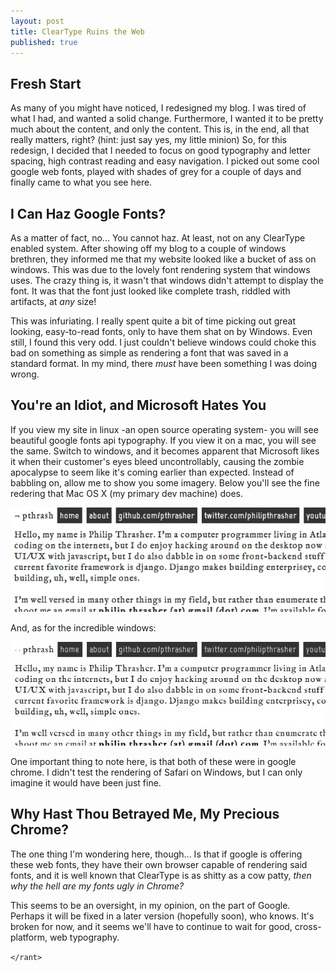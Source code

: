 ```yaml
---
layout: post
title: ClearType Ruins the Web
published: true
---
```



Fresh Start
-----------

As many of you might have noticed, I redesigned my blog. I was tired of what
I had, and wanted a solid change. Furthermore, I wanted it to be pretty much
about the content, and only the content. This is, in the end, all that really
matters, right? (hint: just say yes, my little minion) So, for this redesign,
I decided that I needed to focus on good typography and letter spacing, high
contrast reading and easy navigation. I picked out some cool google web fonts,
played with shades of grey for a couple of days and finally came to what you
see here. 
  
I Can Haz Google Fonts?
-----------------------

As a matter of fact, no... You cannot haz. At least, not on any ClearType
enabled system. After showing off my blog to a couple of windows brethren, they
informed me that my website looked like a bucket of ass on windows. This was
due to the lovely font rendering system that windows uses. The crazy thing is,
it wasn't that windows didn't attempt to display the font. It was that the font
just looked like complete trash, riddled with artifacts, at *any* size!
  
This was infuriating. I really spent quite a bit of time picking out great
looking, easy-to-read fonts, only to have them shat on by Windows. Even still,
I found this very odd. I just couldn't believe windows could choke this bad on
something as simple as rendering a font that was saved in a standard format. In
my mind, there _must_ have been something I was doing wrong.
  
You're an Idiot, and Microsoft Hates You
----------------------------------------

If you view my site in linux -an open source operating system- you will see
beautiful google fonts api typography. If you view it on a mac, you will see
the same. Switch to windows, and it becomes apparent that Microsoft likes it
when their customer's eyes bleed uncontrollably, causing the zombie apocalypse
to seem like it's coming earlier than expected. Instead of babbling on, allow
me to show you some imagery. Below you'll see the fine redering that Mac OS
X (my primary dev machine) does.
  
![The Beautiful, The Majestic](/img/mosx_blog.png)
  
And, as for the incredible windows:
  
![Please, God, kill me!](/img/win_blog.png)
  

One important thing to note here, is that both of these were in google chrome.
I didn't test the rendering of Safari on Windows, but I can only imagine it
would have been just fine.
  
Why Hast Thou Betrayed Me, My Precious Chrome?
---------------------------------------------

The one thing I'm wondering here, though... Is that if google is offering these
web fonts, they have their own browser capable of rendering said fonts, and it
is well known that ClearType is as shitty as a cow patty, *then why the hell
are my fonts ugly in Chrome?*
  
This seems to be an oversight, in my opinion, on the part of Google. Perhaps it
will be fixed in a later version (hopefully soon), who knows. It's broken for
now, and it seems we'll have to continue to wait for good, cross-platform, web
typography.

`</rant>`
